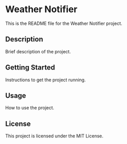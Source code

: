 # Weather Notifier

This is the README file for the Weather Notifier project.

## Description

Brief description of the project.

## Getting Started

Instructions to get the project running.

## Usage

How to use the project.

## License

This project is licensed under the MIT License.